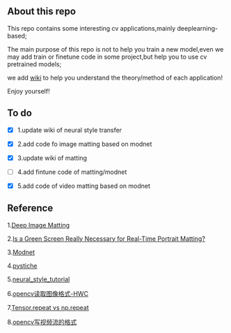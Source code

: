 ## About this repo
  This repo contains some interesting cv applications,mainly deeplearning-based;

  The main purpose of this repo is not to help you train a new model,even we may add train or finetune code in some project,but help you to use cv pretrained models;
 
  we add [wiki](https://github.com/LianShuaiLong/CV_Applications/wiki) to help you understand the theory/method of each application!
  
  Enjoy yourself!
  

## To do
- [x] 1.update wiki of neural style transfer 

- [x] 2.add code fo image matting based on modnet

- [x] 3.update wiki of matting

- [ ] 4.add fintune code of matting/modnet

- [x] 5.add code of video matting based on modnet
## Reference
1.[Deep Image Matting](https://arxiv.org/pdf/1703.03872.pdf)

2.[Is a Green Screen Really Necessary for Real-Time Portrait Matting?](https://arxiv.org/pdf/2011.11961.pdf)

3.[Modnet](https://github.com/ZHKKKe/MODNet)

4.[pystiche](https://github.com/pmeier/pystiche)

5.[neural_style_tutorial](https://pytorch.org/tutorials/advanced/neural_style_tutorial.html)

6.[opencv读取图像格式-HWC](https://blog.csdn.net/qq_39938666/article/details/86701344)

7.[Tensor.repeat vs np.repeat](https://blog.csdn.net/qq_39938666/article/details/88412817?utm_medium=distribute.pc_relevant.none-task-blog-BlogCommendFromBaidu-2.control&depth_1-utm_source=distribute.pc_relevant.none-task-blog-BlogCommendFromBaidu-2.control)

8.[opencv写视频流的格式](https://blog.csdn.net/qq_34877350/article/details/89415672)
